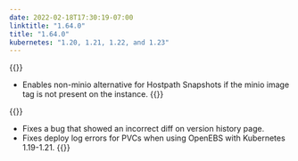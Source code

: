 ```yaml
---
date: 2022-02-18T17:30:19-07:00
linktitle: "1.64.0"
title: "1.64.0"
kubernetes: "1.20, 1.21, 1.22, and 1.23"
---
```


{{<changes>}}
* Enables non-minio alternative for Hostpath Snapshots if the minio image tag is not present on the instance.
{{</changes>}}

{{<fixes>}}
* Fixes a bug that showed an incorrect diff on version history page.
* Fixes deploy log errors for PVCs when using OpenEBS with Kubernetes 1.19-1.21.
{{</fixes>}}
